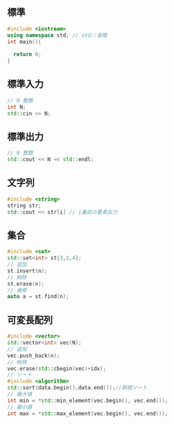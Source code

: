 ## 標準
```c++
#include <iostream>
using namespace std; // std::省略
int main(){
  
  return 0;
}  
```

## 標準入力

```c++
// N 整数
int N;
std::cin >> N;
```

## 標準出力

```c++
// N 整数
std::cout << N << std::endl;
```

## 文字列

```c++
#include <string>
string str;
std::cout << str[i] // i番目の要素出力
```

## 集合

```c++
#include <set>
std::set<int> st{3,1,4};
// 追加
st.insert(n);
// 削除
st.erase(n);
// 検索
auto a = st.find(n);
```

## 可変長配列

```c++
#include <vector>
std::vector<int> vec(N);
// 追加
vec.push_back(n);
// 削除
vec.erase(std::cbegin(vec)+idx);
// ソート
#include <algorithm>
std::sort(data.begin(),data.end());//昇順ソート
// 最大値
int min = *std::min_element(vec.begin(), vec.end());
// 最小値
int max = *std::max_element(vec.begin(), vec.end());
```
